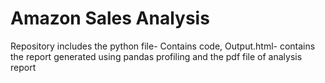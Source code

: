# Amazon Sales Analysis
Repository includes the python file- Contains code,
Output.html- contains the report generated using pandas profiling
and the pdf file of analysis report
